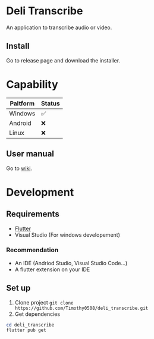 # Deli Transcribe

An application to transcribe audio or video.

## Install

Go to release page and download the installer.

# Capability
| Paltform | Status |
| --- | --- |
| Windows | ✅ |
| Android | ❌ |
| Linux | ❌ |

## User manual
Go to [wiki](https://github.com/Timothy0508/deli_transcribe/wiki).

# Development
## Requirements
- [Flutter](https://docs.flutter.dev/install)
- Visual Studio (For windows developement)
### Recommendation
- An IDE (Andriod Studio, Visual Studio Code...)
- A flutter extension on your IDE

## Set up
1. Clone project `git clone https://github.com/Timothy0508/deli_transcribe.git`
2. Get dependencies
```powershell
cd deli_transcribe
flutter pub get
```
